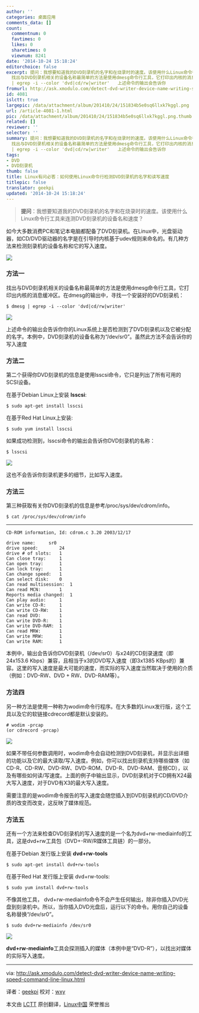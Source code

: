 ```yaml
---
author: ''
categories: 桌面应用
comments_data: []
count:
  commentnum: 0
  favtimes: 0
  likes: 0
  sharetimes: 0
  viewnum: 8241
date: '2014-10-24 15:18:24'
editorchoice: false
excerpt: 提问：我想要知道我的DVD刻录机的名字和在烧录时的速度。该使用什么Linux命令行工具来连测DVD刻录机的设备名和速度？  如今大多数消费PC和笔记本电脑都配备了DVD刻录机。在Linux中，光盘驱动器，如CD/DVD驱动器的名字是在引导时内核基于udev规则来命名的。有几种方法来检测刻录机的设备名称和它的写入速度。  方法一
  找出与DVD刻录机相关的设备名称最简单的方法是使用dmesg命令行工具，它打印出内核的消息缓冲区。在dmesg的输出中，寻找一个安装好的DVD刻录机： $ dmesg
  | egrep -i --color 'dvd|cd/rw|writer'   上述命令的输出会告诉你
fromurl: http://ask.xmodulo.com/detect-dvd-writer-device-name-writing-speed-command-line-linux.html
id: 4081
islctt: true
largepic: /data/attachment/album/201410/24/151834b5e0sq6llxk7kggl.png
url: /article-4081-1.html
pic: /data/attachment/album/201410/24/151834b5e0sq6llxk7kggl.png.thumb.jpg
related: []
reviewer: ''
selector: ''
summary: 提问：我想要知道我的DVD刻录机的名字和在烧录时的速度。该使用什么Linux命令行工具来连测DVD刻录机的设备名和速度？  如今大多数消费PC和笔记本电脑都配备了DVD刻录机。在Linux中，光盘驱动器，如CD/DVD驱动器的名字是在引导时内核基于udev规则来命名的。有几种方法来检测刻录机的设备名称和它的写入速度。  方法一
  找出与DVD刻录机相关的设备名称最简单的方法是使用dmesg命令行工具，它打印出内核的消息缓冲区。在dmesg的输出中，寻找一个安装好的DVD刻录机： $ dmesg
  | egrep -i --color 'dvd|cd/rw|writer'   上述命令的输出会告诉你
tags:
- DVD
- DVD刻录机
thumb: false
title: Linux有问必答：如何使用Linux命令行检测DVD刻录机的名字和读写速度
titlepic: false
translator: geekpi
updated: '2014-10-24 15:18:24'
---
```



> 
> **提问**：我想要知道我的DVD刻录机的名字和在烧录时的速度。该使用什么Linux命令行工具来连测DVD刻录机的设备名和速度？
> 
> 
> 


如今大多数消费PC和笔记本电脑都配备了DVD刻录机。在Linux中，光盘驱动器，如CD/DVD驱动器的名字是在引导时内核基于udev规则来命名的。有几种方法来检测刻录机的设备名称和它的写入速度。


![](/data/attachment/album/201410/24/151834b5e0sq6llxk7kggl.png)


### 方法一


找出与DVD刻录机相关的设备名称最简单的方法是使用dmesg命令行工具，它打印出内核的消息缓冲区。在dmesg的输出中，寻找一个安装好的DVD刻录机：



```
$ dmesg | egrep -i --color 'dvd|cd/rw|writer' 

```

![](/data/attachment/album/201410/24/151837f6uw75q5a6927r5a.jpg)


上述命令的输出会告诉你你的Linux系统上是否检测到了DVD刻录机以及它被分配的名字。本例中，DVD刻录机的设备名称为“/dev/sr0”。虽然此方法不会告诉你的写入速度


### 方法二


第二个获得你DVD刻录机的信息是使用lsscsi命令，它只是列出了所有可用的SCSI设备。


在基于Debian Linux上安装 **lsscsi**:



```
$ sudo apt-get install lsscsi

```

在基于Red Hat Linux上安装:



```
$ sudo yum install lsscsi

```

如果成功检测到，lsscsi命令的输出会告诉你DVD刻录机的名称：



```
$ lsscsi 

```

![](/data/attachment/album/201410/24/151840bbubr4xq0bm0buqu.jpg)


这也不会告诉你刻录机更多的细节，比如写入速度。


### 方法三


第三种获取有关你DVD刻录机的信息是参考/proc/sys/dev/cdrom/info。



```
$ cat /proc/sys/dev/cdrom/info 

```



---



```
CD-ROM information, Id: cdrom.c 3.20 2003/12/17

drive name:     sr0
drive speed:        24
drive # of slots:   1
Can close tray:     1
Can open tray:      1
Can lock tray:      1
Can change speed:   1
Can select disk:    0
Can read multisession:  1
Can read MCN:       1
Reports media changed:  1
Can play audio:     1
Can write CD-R:     1
Can write CD-RW:    1
Can read DVD:       1
Can write DVD-R:    1
Can write DVD-RAM:  1
Can read MRW:       1
Can write MRW:      1
Can write RAM:      1

```

本例中，输出会告诉你DVD刻录机（/dev/sr0）与x24的CD刻录速度（即24x153.6 Kbps）兼容，且相当于x3的DVD写入速度（即3x1385 KBps的）兼容。这里的写入速度是最大可能的速度，而实际的写入速度当然取决于使用的介质（例如：DVD-RW、DVD + RW、DVD-RAM等）。


### 方法四


另一种方法是使用一种称为wodim命令行程序。在大多数的Linux发行版，这个工具以及它的软链接cdrecord都是默认安装的。



```
# wodim -prcap
(or cdrecord -prcap) 

```

![](/data/attachment/album/201410/24/151843sv1fbyb2fy9fz2b4.png)


如果不带任何参数调用时，wodim命令会自动检测到DVD刻录机，并显示出详细的功能以及它的最大读取/写入速度。例如，你可以找出刻录机支持哪些媒体（如CD-R、CD-RW、DVD-RW、DVD-ROM、DVD-R、DVD-RAM、音频CD），以及有哪些如何读/写速度。上面的例子中输出显示，DVD刻录机对于CD拥有X24最大写入速度，对于DVD有X3的最大写入速度。


需要注意的是wodim命令报告的写入速度会随您插入到DVD刻录机的CD/DVD介质的改变而改变，这反映了媒体规范。


### 方法五


还有一个方法来检查DVD刻录机的写入速度的是一个名为dvd+rw-mediainfo的工具，这是dvd+rw工具包（DVD+-RW/R媒体工具链）的一部分。


在基于Debian 发行版上安装 **dvd+rw-tools**



```
$ sudo apt-get install dvd+rw-tools

```

在基于Red Hat 发行版上安装 dvd+rw-tools:



```
$ sudo yum install dvd+rw-tools 

```

不像其他工具， dvd+rw-mediainfo命令不会产生任何输出，除非你插入DVD光盘到刻录机中。所以，当你插入DVD光盘后，运行以下的命令。用你自己的设备名称替换“/dev/sr0”。



```
$ sudo dvd+rw-mediainfo /dev/sr0 

```

![](/data/attachment/album/201410/24/151846dtd9ofoorrag9xlf.jpg)


**dvd+rw-mediainfo**工具会探测插入的媒体（本例中是“DVD-R”），以找出对媒体的实际写入速度。




---


via: <http://ask.xmodulo.com/detect-dvd-writer-device-name-writing-speed-command-line-linux.html>


译者：[geekpi](https://github.com/geekpi) 校对：[wxy](https://github.com/wxy)


本文由 [LCTT](https://github.com/LCTT/TranslateProject) 原创翻译，[Linux中国](http://linux.cn/) 荣誉推出